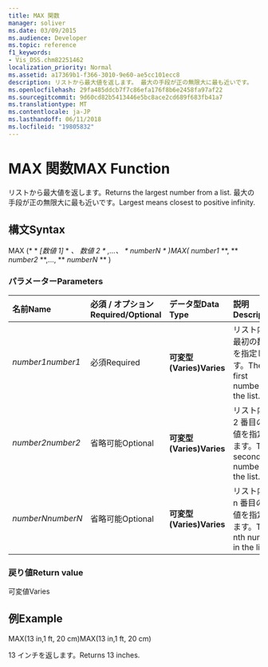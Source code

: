 ```yaml
---
title: MAX 関数
manager: soliver
ms.date: 03/09/2015
ms.audience: Developer
ms.topic: reference
f1_keywords:
- Vis_DSS.chm82251462
localization_priority: Normal
ms.assetid: a17369b1-f366-3010-9e60-ae5cc101ecc8
description: リストから最大値を返します。 最大の手段が正の無限大に最も近いです。
ms.openlocfilehash: 29fa485ddcb7f7c86efa176f8b6e2458fa97af22
ms.sourcegitcommit: 9d60cd82b5413446e5bc8ace2cd689f683fb41a7
ms.translationtype: MT
ms.contentlocale: ja-JP
ms.lasthandoff: 06/11/2018
ms.locfileid: "19805832"
---
```

# <a name="max-function"></a><span data-ttu-id="40056-104">MAX 関数</span><span class="sxs-lookup"><span data-stu-id="40056-104">MAX Function</span></span>

<span data-ttu-id="40056-105">リストから最大値を返します。</span><span class="sxs-lookup"><span data-stu-id="40056-105">Returns the largest number from a list.</span></span> <span data-ttu-id="40056-106">最大の手段が正の無限大に最も近いです。</span><span class="sxs-lookup"><span data-stu-id="40056-106">Largest means closest to positive infinity.</span></span>
  
## <a name="syntax"></a><span data-ttu-id="40056-107">構文</span><span class="sxs-lookup"><span data-stu-id="40056-107">Syntax</span></span>

<span data-ttu-id="40056-108">MAX (* * *[数値 1]* * *、* **数値 2* * *,...、* * *numberN* * *)</span><span class="sxs-lookup"><span data-stu-id="40056-108">MAX(** *number1* **, ** *number2* **,..., ** *numberN* ** )</span></span> 
  
### <a name="parameters"></a><span data-ttu-id="40056-109">パラメーター</span><span class="sxs-lookup"><span data-stu-id="40056-109">Parameters</span></span>

|<span data-ttu-id="40056-110">**名前**</span><span class="sxs-lookup"><span data-stu-id="40056-110">**Name**</span></span>|<span data-ttu-id="40056-111">**必須 / オプション**</span><span class="sxs-lookup"><span data-stu-id="40056-111">**Required/Optional**</span></span>|<span data-ttu-id="40056-112">**データ型**</span><span class="sxs-lookup"><span data-stu-id="40056-112">**Data Type**</span></span>|<span data-ttu-id="40056-113">**説明**</span><span class="sxs-lookup"><span data-stu-id="40056-113">**Description**</span></span>|
|:-----|:-----|:-----|:-----|
| <span data-ttu-id="40056-114">_number1_</span><span class="sxs-lookup"><span data-stu-id="40056-114">_number1_</span></span> <br/> |<span data-ttu-id="40056-115">必須</span><span class="sxs-lookup"><span data-stu-id="40056-115">Required</span></span>  <br/> |<span data-ttu-id="40056-116">**可変型 (Varies)**</span><span class="sxs-lookup"><span data-stu-id="40056-116">**Varies**</span></span> <br/> |<span data-ttu-id="40056-117">リスト内の最初の数値を指定します。</span><span class="sxs-lookup"><span data-stu-id="40056-117">The first number in the list.</span></span>  <br/> |
| <span data-ttu-id="40056-118">_number2_</span><span class="sxs-lookup"><span data-stu-id="40056-118">_number2_</span></span> <br/> |<span data-ttu-id="40056-119">省略可能</span><span class="sxs-lookup"><span data-stu-id="40056-119">Optional</span></span>  <br/> |<span data-ttu-id="40056-120">**可変型 (Varies)**</span><span class="sxs-lookup"><span data-stu-id="40056-120">**Varies**</span></span> <br/> | <span data-ttu-id="40056-121">リスト内の 2 番目の数値を指定します。</span><span class="sxs-lookup"><span data-stu-id="40056-121">The second number in the list.</span></span>  <br/> |
| <span data-ttu-id="40056-122">_numberN_</span><span class="sxs-lookup"><span data-stu-id="40056-122">_numberN_</span></span> <br/> |<span data-ttu-id="40056-123">省略可能</span><span class="sxs-lookup"><span data-stu-id="40056-123">Optional</span></span>  <br/> |<span data-ttu-id="40056-124">**可変型 (Varies)**</span><span class="sxs-lookup"><span data-stu-id="40056-124">**Varies**</span></span> <br/> |<span data-ttu-id="40056-125">リスト内の n 番目の数値を指定します。</span><span class="sxs-lookup"><span data-stu-id="40056-125">The nth number in the list.</span></span>  <br/> |
   
### <a name="return-value"></a><span data-ttu-id="40056-126">戻り値</span><span class="sxs-lookup"><span data-stu-id="40056-126">Return value</span></span>

<span data-ttu-id="40056-127">可変値</span><span class="sxs-lookup"><span data-stu-id="40056-127">Varies</span></span>
  
## <a name="example"></a><span data-ttu-id="40056-128">例</span><span class="sxs-lookup"><span data-stu-id="40056-128">Example</span></span>

<span data-ttu-id="40056-129">MAX(13 in,1 ft, 20 cm)</span><span class="sxs-lookup"><span data-stu-id="40056-129">MAX(13 in,1 ft, 20 cm)</span></span> 
  
<span data-ttu-id="40056-130">13 インチを返します。</span><span class="sxs-lookup"><span data-stu-id="40056-130">Returns 13 inches.</span></span> 
  

